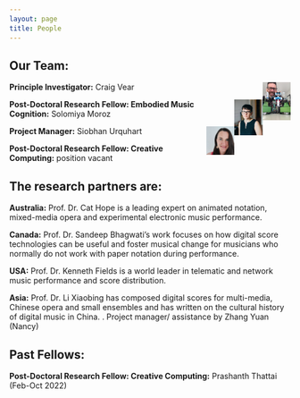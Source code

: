 ```yaml
---
layout: page
title: People
---
```


## Our Team:

<img align="right" width="10%" height="10%" src="/assets/img/cv_robots.jpg">

**Principle Investigator:** Craig Vear

 
 
 
 

<img align="right" width="10%" height="10%" src="/assets/img/thumbnail_S_Moroz1.jpg">

**Post-Doctoral Research Fellow: Embodied Music Cognition:** Solomiya Moroz
 
 
 
 


<img align="right" width="10%" height="10%" src="/assets/img/siobhan_thumbnail.jpg">

**Project Manager:** Siobhan Urquhart

 
 
 
 

**Post-Doctoral Research Fellow: Creative Computing:** position vacant 

 
 
 


## The research partners are:

**Australia:** Prof. Dr. Cat Hope is a leading expert on animated notation, mixed-media opera and experimental electronic music performance.

**Canada:** Prof. Dr. Sandeep Bhagwati’s work focuses on how digital score technologies can be useful and foster musical change for musicians who normally do not work with paper notation during performance.

**USA:** Prof. Dr. Kenneth Fields is a world leader in telematic and network music performance and score distribution.

**Asia:** Prof. Dr. Li Xiaobing has composed digital scores for multi-media, Chinese opera and small ensembles and has written on the cultural history of digital music in China. . Project manager/ assistance by Zhang Yuan (Nancy)


## Past Fellows:

**Post-Doctoral Research Fellow: Creative Computing:** Prashanth Thattai (Feb-Oct 2022)
